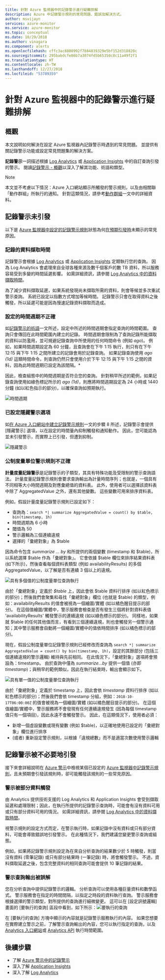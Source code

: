 ```yaml
---
title: 針對 Azure 監視器中的記錄警示進行疑難排解
description: Azure 中記錄警示規則的常見問題、錯誤及解決方式。
author: msvijayn
services: azure-monitor
ms.service: azure-monitor
ms.topic: conceptual
ms.date: 10/29/2018
ms.author: vinagara
ms.component: alerts
ms.openlocfilehash: cffc3ac8808992f7884839329e5bf152d318820c
ms.sourcegitcommit: 295babdcfe86b7a3074fd5b65350c8c11a49f2f1
ms.translationtype: HT
ms.contentlocale: zh-TW
ms.lasthandoff: 12/27/2018
ms.locfileid: "53789359"
---
```

# <a name="troubleshooting-log-alerts-in-azure-monitor"></a>針對 Azure 監視器中的記錄警示進行疑難排解  

## <a name="overview"></a>概觀

本文說明如何解決在設定 Azure 監視器內記錄警示時遇到的常見問題。 並提供有關記錄警示功能或設定常見問題集的解決方案。 

**記錄警示**一詞描述根據 [Log Analytics](../learn/tutorial-viewdata.md) 或 [Application Insights](../../azure-monitor/app/analytics.md) 中的自訂查詢引發的警示。 閱讀[記錄警示 - 概觀](../platform/alerts-unified-log.md)以深入了解其功能、術語和類型。

> [!NOTE]
> 本文並不考慮以下情況：Azure 入口網站顯示所觸發的警示規則，以及由相關聯「動作群組」所執行的通知。 針對這類情況，請參考[動作群組](../platform/action-groups.md)一文中的詳細資料。


## <a name="log-alert-didnt-fire"></a>記錄警示未引發

以下是 [Azure 監視器中設定的記錄警示規則](../platform/alerts-log.md)狀態為何[在預期引發時](../platform/alerts-managing-alert-states.md)未顯示的常見原因。 

### <a name="data-ingestion-time-for-logs"></a>記錄的資料擷取時間

記錄警示會根據 [Log Analytics](../learn/tutorial-viewdata.md) 或 [Application Insights](../../azure-monitor/app/analytics.md) 定期執行您的查詢。 因為 Log Analytics 會處理來自全球各種來源及數千個客戶的數 TB 資料，所以服務容易受到多變的時間延遲影響。 如需詳細資訊，請參閱 [Log Analytics 中的資料擷取時間](../platform/data-ingestion-time.md)。

為了減少資料擷取延遲，如果系統發現尚未擷取所需的資料，則會等候並多次重試警示查詢。 系統已設定以指數方式增加等候時間。 記錄警示只會在取得資料之後觸發，所以延遲可能是因為慢速記錄資料擷取而造成。 

### <a name="incorrect-time-period-configured"></a>設定的時間週期不正確

如[記錄警示的術語](../platform/alerts-unified-log.md#log-search-alert-rule---definition-and-types)一文所述，設定中所述的時間週期會指定查詢的時間範圍。 查詢只會傳回在此時間範圍內建立的記錄。 時間週期會限制為了查詢記錄所能擷取的資料以防濫用，並可規避記錄查詢中所使用的任何時間命令 (例如 *ago*)。 例如，如果時間週期設定為 60 分鐘，且查詢會在下午 1:15 執行，則只有在下午 12:15 與下午 1:15 之間所建立的記錄會用於記錄查詢。 如果記錄查詢使用 *ago (1d)* 這類時間命令，則查詢仍然只會使用介於下午 12:15 與下午 1:15 之間的資料，因為此時間週期已設定為該間隔。*

因此，檢查組態中的時間週期是否符合您的查詢。 針對稍早所述的範例，如果記錄查詢使用如綠色標記所示的 *ago (1d)*，則應將時間週期設定為 24 小時或 1440 分鐘 (如以紅色指示的部分)，以確保查詢如預期執行。

![時間週期](media/alert-log-troubleshoot/LogAlertTimePeriod.png)

### <a name="suppress-alerts-option-is-set"></a>已設定隱藏警示選項

如[在 Azure 入口網站中建立記錄警示規則](../platform/alerts-log.md#managing-log-alerts-from-the-azure-portal)一文的步驟 8 所述，記錄警示會提供 [隱藏警示] 選項，以在設定的時間量內抑制觸發和通知動作。 因此，您可能認為並未引發警示，而實際上已引發，但遭到抑制。  

![隱藏警示](media/alert-log-troubleshoot/LogAlertSuppress.png)

### <a name="metric-measurement-alert-rule-is-incorrect"></a>公制度量單位警示規則不正確

**計量度量記錄警示**是記錄警示的子類型，其具有特殊功能及受限制的警示查詢語法。 計量度量記錄警示規則會要求查詢輸出為計量時間序列；也就是，一個具有不同相等大小時間週期及對應彙總值的資料表。 此外，使用者可以選擇該資料表中除了 AggregatedValue 之外，還有其他變數。 這些變數可用來排序資料表。 

例如，假設計量度量記錄警示規則已設定如下：

- 查詢為：`search *| summarize AggregatedValue = count() by $table, bin(timestamp, 1h)`  
- 時間週期為 6 小時
- 閾值為 50
- 警示邏輯為三個連續違規
- 選擇的「彙總對象」為 $table

因為命令包含 *summarize … by* 和所提供的兩個變數 (timestamp 和 $table)，所以系統選擇 $table 作為「彙總對象」。 它會依據 $table 欄位來排序結果資料表 (如下所示)，然後查看每個資料表類型 (例如 availabilityResults) 的多個 AggregatedValue，以了解是否有連續 3 個以上的違規。

![具有多個值的公制度量單位查詢執行](media/alert-log-troubleshoot/LogMMQuery.png)

由於「彙總對象」定義於 *$table* 上，因此會依 $table 資料行排序 (如以紅色標示的部分)；然後我們會聚集和尋找「彙總對象」欄位 (也就是 $table) 的類型，例如：availabilityResults 的值會被視為一個繪圖/實體 (如以橘色醒目提示的部分)。 在這個值繪圖/實體中，警示服務會檢查是否有發生三個將針對資料表值 'availabilityResults' 觸發警示的連續違規 (如以綠色標示的部分)。 同樣地，如果就 $table 的任何其他值而言，有看到三個連續違規，則也會觸發另一個警示通知；其中警示服務會自動將一個繪圖/實體中的值依時間排序 (如以橘色標示的部分)。

現在，假設公制度量單位記錄警示規則已經修改而查詢為 `search *| summarize AggregatedValue = count() by bin(timestamp, 1h)`，設定的其餘部分 (包括三個連續違規的警示邏輯) 維持與先前相同。 在此情況下，「彙總對象」選項將會預設為：timestamp。 由於查詢中僅為 *summarize…by* 提供一個值 (亦即 *timestamp*)；與稍早的範例類似，因此在執行結束時，輸出會顯示如下。

   ![具有單一值的公制度量單位查詢執行](media/alert-log-troubleshoot/LogMMtimestamp.png)

由於「彙總對象」定義於 timestamp 上，因此會依 *timestamp* 資料行排序 (如以紅色標示的部分)；然後我們會依 timestamp 分組，例如：`2018-10-17T06:00:00Z` 的值會被視為一個繪圖/實體 (如以橘色醒目提示的部分)。 在這個值繪圖/實體中，警示服務將不會發現有任何連續違規發生 (因為每個 timestamp 值只有一個項目)，因此永遠不會觸發警示。 因此，在這類情況下，使用者必須：

- 新增一個虛設變數或現有變數 (例如 $table)，以正確地使用已設定的「彙總對象」欄位進行排序
- (或者) 重新設定警示規則，以根據「違規總數」而不是適當次數使用警示邏輯

## <a name="log-alert-fired-unnecessarily"></a>記錄警示被不必要地引發

接下來會詳細說明在 [Azure 警示](../platform/alerts-managing-alert-states.md)中檢視某個已設定的 [Azure 監視器中記錄警示規則](../platform/alerts-log.md)，且未預期會引發該規則時，卻可能觸發該規則的一些常見原因。

### <a name="alert-triggered-by-partial-data"></a>警示被部分資料觸發

由 Analytics 提供技術支援的 Log Analytics 和 Application Insights 會受到擷取延遲和處理限制；因此，在執行所提供的記錄警示查詢時，可能會有沒有資料可用或只有部分資料可用的情況。 如需詳細資訊，請參閱 [Log Analytics 中的資料擷取時間](../platform/data-ingestion-time.md)。

視警示規則的設定方式而定，在警示執行時，如果記錄中沒有資料或只有部分資料，可能會導致錯誤地引發警示。 在此種情況下，我們建議您變更警示查詢或組態。 

例如，如果將記錄警示規則設定為在來自分析查詢的結果數少於 5 時觸發，則當沒有資料 (零筆記錄) 或只有部分結果時 (一筆記錄) 時，將會觸發警示。 不過，資料擷取延遲之後，包含完整資料的相同查詢可能會提供 10 筆記錄的結果。

### <a name="alert-query-output-misunderstood"></a>警示查詢輸出被誤解

您在分析查詢中提供記錄警示的邏輯。 分析查詢可以使用各種巨量資料和數學函式。  警示服務會在指定的時間間隔，以指定之時段的資料執行查詢。 警示服務會根據選擇的警示類型，對所提供的查詢進行細微變更。 這可以在 [設定訊號邏輯] 畫面的 [要執行的查詢] 區段中看到，如下所示：![要執行的查詢](media/alert-log-troubleshoot/LogAlertPreview.png)

在 [要執行的查詢] 方塊中顯示的內容就是記錄警示服務執行的內容。 如果您想要在實際建立警示之前，了解警示查詢輸出的內容，您可以執行指定的查詢，以及 [Analytics 入口網站](../log-query/portals.md)或 [Analytics API](https://docs.microsoft.com/rest/api/loganalytics/) 執行時間範圍。

## <a name="next-steps"></a>後續步驟

- 了解 [Azure 警示中的記錄警示](../platform/alerts-unified-log.md)
- 深入了解 [Application Insights](../../azure-monitor/app/analytics.md)
- 深入了解 [Log Analytics](../../log-analytics/log-analytics-overview.md)